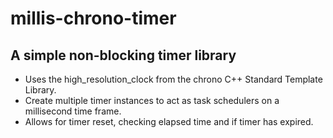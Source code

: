 # millis-chrono-timer
## A simple non-blocking timer library
  - Uses the high_resolution_clock from the chrono C++ Standard Template Library.
  - Create multiple timer instances to act as task schedulers on a millisecond time frame.
  - Allows for timer reset, checking elapsed time and if timer has expired.